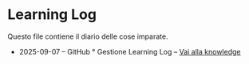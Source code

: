 # Learning Log

Questo file contiene il diario delle cose imparate.

- 2025-09-07 – GitHub ° Gestione Learning Log – [Vai alla knowledge](knowledge/2025-09-07-github-learning-log.md)